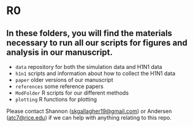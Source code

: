 # R0


## In these folders, you will find the materials necessary to run all our scripts for figures and analysis in our manuscript.

+ `data` repository for both the simulation data and H1N1 data
+ `h1n1` scripts and information about how to collect the H1N1 data
+ `paper` older versions of our manuscript
+ `references` some reference papers
+ `ModFolder`  R scripts for our different methods
+  `plotting` R functions for plotting

Please contact Shannon (skgallagher19@gmail.com) or Andersen (atc7@rice.edu) if we can help with anything relating to this repo.